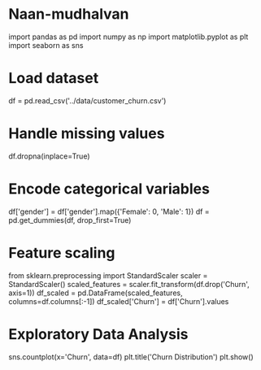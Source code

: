 # Naan-mudhalvan

import pandas as pd
import numpy as np
import matplotlib.pyplot as plt
import seaborn as sns

# Load dataset
df = pd.read_csv('../data/customer_churn.csv')

# Handle missing values
df.dropna(inplace=True)

# Encode categorical variables
df['gender'] = df['gender'].map({'Female': 0, 'Male': 1})
df = pd.get_dummies(df, drop_first=True)

# Feature scaling
from sklearn.preprocessing import StandardScaler
scaler = StandardScaler()
scaled_features = scaler.fit_transform(df.drop('Churn', axis=1))
df_scaled = pd.DataFrame(scaled_features, columns=df.columns[:-1])
df_scaled['Churn'] = df['Churn'].values

# Exploratory Data Analysis
sns.countplot(x='Churn', data=df)
plt.title('Churn Distribution')
plt.show()
